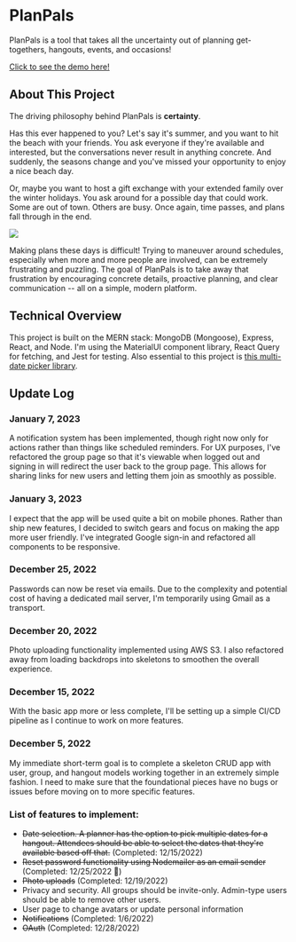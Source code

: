 # PlanPals

PlanPals is a tool that takes all the uncertainty out of planning get-togethers, hangouts, events, and occasions! 

[Click to see the demo here!](https://www.plan-pals.com)

## About This Project

The driving philosophy behind PlanPals is __certainty__. 

Has this ever happened to you? Let's say it's summer, and you want to hit the beach with your friends. You ask everyone if they're available and interested, but the conversations never result in anything concrete. And suddenly, the seasons change and you've missed your opportunity to enjoy a nice beach day.

Or, maybe you want to host a gift exchange with your extended family over the winter holidays. You ask around for a possible day that could work. Some are out of town. Others are busy. Once again, time passes, and plans fall through in the end. 

<img src="https://media.tenor.com/YqmVYr-_c8QAAAAC/itysl-happened.gif">

Making plans these days is difficult! Trying to maneuver around schedules, especially when more and more people are involved, can be extremely frustrating and puzzling. The goal of PlanPals is to take away that frustration by encouraging concrete details, proactive planning, and clear communication -- all on a simple, modern platform. 

## Technical Overview

This project is built on the MERN stack: MongoDB (Mongoose), Express, React, and Node. I'm using the MaterialUI component library, React Query for fetching, and Jest for testing. Also essential to this project is [this multi-date picker library](https://shahabyazdi.github.io/react-multi-date-picker/).

## Update Log
### January 7, 2023
A notification system has been implemented, though right now only for actions rather than things like scheduled reminders. For UX purposes, I've refactored the group page so that it's viewable when logged out and signing in will redirect the user back to the group page. This allows for sharing links for new users and letting them join as smoothly as possible. 

### January 3, 2023
I expect that the app will be used quite a bit on mobile phones. Rather than ship new features, I decided to switch gears and focus on making the app more user friendly. I've integrated Google sign-in and refactored all components to be responsive. 

### December 25, 2022
Passwords can now be reset via emails. Due to the complexity and potential cost of having a dedicated mail server, I'm temporarily using Gmail as a transport. 

### December 20, 2022
Photo uploading functionality implemented using AWS S3. I also refactored away from loading backdrops into skeletons to smoothen the overall experience.

### December 15, 2022
With the basic app more or less complete, I'll be setting up a simple CI/CD pipeline as I continue to work on more features. 

### December 5, 2022

My immediate short-term goal is to complete a skeleton CRUD app with user, group, and hangout models working together in an extremely simple fashion. I need to make sure that the foundational pieces have no bugs or issues before moving on to more specific features. 

### List of features to implement:
* ~~Date selection. A planner has the option to pick multiple dates for a hangout. Attendees should be able to select the dates that they're available based off that.~~ (Completed: 12/15/2022)
* ~~Reset password functionality using Nodemailer as an email sender~~ (Completed: 12/25/2022 🎄)
* ~~Photo uploads~~ (Completed: 12/19/2022)
* Privacy and security. All groups should be invite-only. Admin-type users should be able to remove other users.
* User page to change avatars or update personal information
* ~~Notifications~~ (Completed: 1/6/2022) 
* ~~OAuth~~ (Completed: 12/28/2022)


